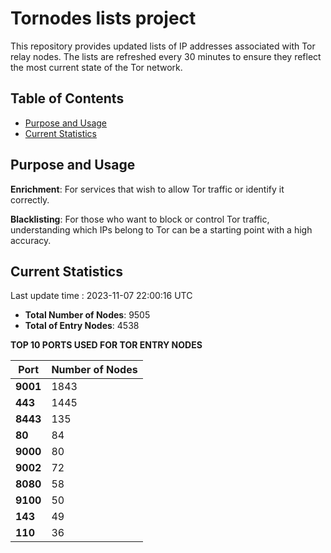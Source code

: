 # Tornodes lists project

This repository provides updated lists of IP addresses associated with Tor relay nodes. The lists are refreshed every 30 minutes to ensure they reflect the most current state of the Tor network.

## Table of Contents

- [Purpose and Usage](#purpose-and-usage)
- [Current Statistics](#current-statistics)


## Purpose and Usage

**Enrichment**: For services that wish to allow Tor traffic or identify it correctly.

**Blacklisting**: For those who want to block or control Tor traffic, understanding which IPs belong to Tor can be a starting point with a high accuracy.

## Current Statistics

Last update time : 2023-11-07 22:00:16 UTC

- **Total Number of Nodes**: 9505
- **Total of Entry Nodes**: 4538

**TOP 10 PORTS USED FOR TOR ENTRY NODES**

| **Port** | **Number of Nodes** |
|------|-----------------|
| **9001**   | 1843  |
| **443**   | 1445  |
| **8443**   | 135  |
| **80**   | 84  |
| **9000**   | 80  |
| **9002**   | 72  |
| **8080**   | 58  |
| **9100**   | 50  |
| **143**   | 49  |
| **110**   | 36  |

